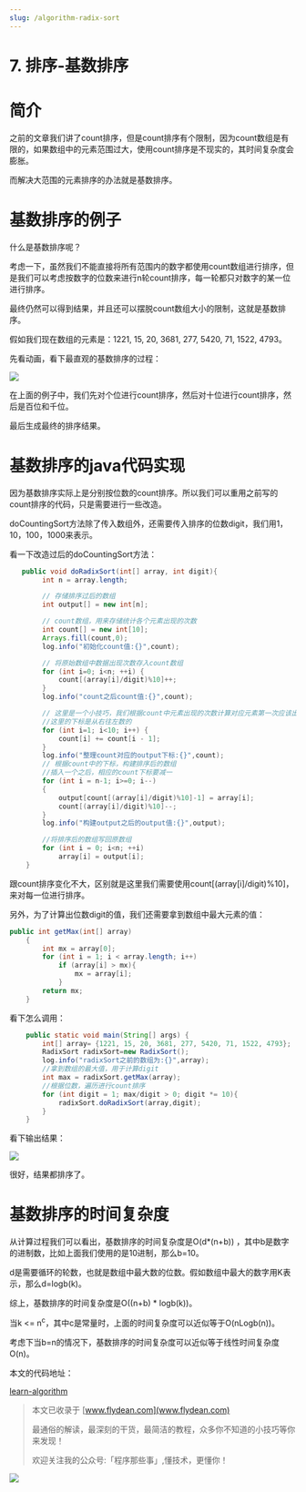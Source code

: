```yaml
---
slug: /algorithm-radix-sort
---
```


# 7. 排序-基数排序

# 简介

之前的文章我们讲了count排序，但是count排序有个限制，因为count数组是有限的，如果数组中的元素范围过大，使用count排序是不现实的，其时间复杂度会膨胀。

而解决大范围的元素排序的办法就是基数排序。

# 基数排序的例子

什么是基数排序呢？

考虑一下，虽然我们不能直接将所有范围内的数字都使用count数组进行排序，但是我们可以考虑按数字的位数来进行n轮count排序，每一轮都只对数字的某一位进行排序。

最终仍然可以得到结果，并且还可以摆脱count数组大小的限制，这就是基数排序。

假如我们现在数组的元素是：1221, 15, 20, 3681, 277, 5420, 71, 1522, 4793。 

先看动画，看下最直观的基数排序的过程：

![](https://img-blog.csdnimg.cn/20200709234431411.gif)

在上面的例子中，我们先对个位进行count排序，然后对十位进行count排序，然后是百位和千位。

最后生成最终的排序结果。

# 基数排序的java代码实现

因为基数排序实际上是分别按位数的count排序。所以我们可以重用之前写的count排序的代码，只是需要进行一些改造。

doCountingSort方法除了传入数组外，还需要传入排序的位数digit，我们用1，10，100，1000来表示。

看一下改造过后的doCountingSort方法：

~~~java
   public void doRadixSort(int[] array, int digit){
        int n = array.length;

        // 存储排序过后的数组
        int output[] = new int[n];

        // count数组，用来存储统计各个元素出现的次数
        int count[] = new int[10];
        Arrays.fill(count,0);
        log.info("初始化count值:{}",count);

        // 将原始数组中数据出现次数存入count数组
        for (int i=0; i<n; ++i) {
            count[(array[i]/digit)%10]++;
        }
        log.info("count之后count值:{}",count);

        // 这里是一个小技巧，我们根据count中元素出现的次数计算对应元素第一次应该出现在output中的下标。
        //这里的下标是从右往左数的
        for (int i=1; i<10; i++) {
            count[i] += count[i - 1];
        }
        log.info("整理count对应的output下标:{}",count);
        // 根据count中的下标，构建排序后的数组
        //插入一个之后，相应的count下标要减一
        for (int i = n-1; i>=0; i--)
        {
            output[count[(array[i]/digit)%10]-1] = array[i];
            count[(array[i]/digit)%10]--;
        }
        log.info("构建output之后的output值:{}",output);

        //将排序后的数组写回原数组
        for (int i = 0; i<n; ++i)
            array[i] = output[i];
    }
~~~

跟count排序变化不大，区别就是这里我们需要使用count[(array[i]/digit)%10]，来对每一位进行排序。

另外，为了计算出位数digit的值，我们还需要拿到数组中最大元素的值：

~~~java
public int getMax(int[] array)
    {
        int mx = array[0];
        for (int i = 1; i < array.length; i++)
            if (array[i] > mx){
                mx = array[i];
            }
        return mx;
    }
~~~

看下怎么调用：

~~~java
    public static void main(String[] args) {
        int[] array= {1221, 15, 20, 3681, 277, 5420, 71, 1522, 4793};
        RadixSort radixSort=new RadixSort();
        log.info("radixSort之前的数组为:{}",array);
        //拿到数组的最大值，用于计算digit
        int max = radixSort.getMax(array);
        //根据位数，遍历进行count排序
        for (int digit = 1; max/digit > 0; digit *= 10){
            radixSort.doRadixSort(array,digit);
        }
    }
~~~

看下输出结果：

![](https://img-blog.csdnimg.cn/20200710085956449.png?x-oss-process=image/watermark,type_ZmFuZ3poZW5naGVpdGk,shadow_0,text_aHR0cDovL3d3dy5mbHlkZWFuLmNvbQ==,size_30,color_8F8F8F,t_70)

很好，结果都排序了。

# 基数排序的时间复杂度

从计算过程我们可以看出，基数排序的时间复杂度是O(d*(n+b)) ，其中b是数字的进制数，比如上面我们使用的是10进制，那么b=10。

d是需要循环的轮数，也就是数组中最大数的位数。假如数组中最大的数字用K表示，那么d=logb(k)。

综上，基数排序的时间复杂度是O((n+b) * logb(k))。

当k <= n<sup>c</sup>，其中c是常量时，上面的时间复杂度可以近似等于O(nLogb(n))。

考虑下当b=n的情况下，基数排序的时间复杂度可以近似等于线性时间复杂度O(n)。

本文的代码地址：

[learn-algorithm](https://github.com/ddean2009/learn-algorithm/tree/master/sorting)

> 本文已收录于 [www.flydean.com](www.flydean.com)
>
> 最通俗的解读，最深刻的干货，最简洁的教程，众多你不知道的小技巧等你来发现！
> 
> 欢迎关注我的公众号:「程序那些事」,懂技术，更懂你！

![](https://img-blog.csdnimg.cn/20200709152618916.png)




